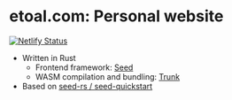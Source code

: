 # etoal.com: Personal website

[![Netlify Status](https://api.netlify.com/api/v1/badges/9256bf4b-b7c7-43b8-a070-70630e607a62/deploy-status)](https://app.netlify.com/sites/etoal-lab/deploys)

- Written in Rust
  - Frontend framework: [Seed](https://github.com/seed-rs/seed)
  - WASM compilation and bundling: [Trunk](https://github.com/thedodd/trunk)
- Based on [seed-rs / seed-quickstart](https://github.com/seed-rs/seed-quickstart)
